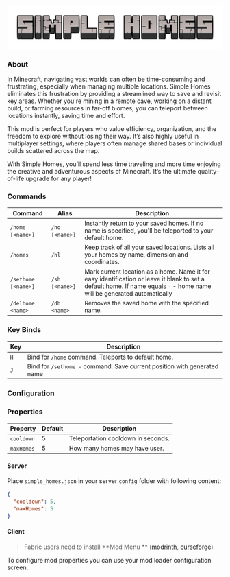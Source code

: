 ![Logo](docs/logo.png)

### About

In Minecraft, navigating vast worlds can often be time-consuming and frustrating, especially when managing multiple
locations. Simple Homes eliminates this frustration by providing a streamlined way to save and revisit key areas.
Whether
you're mining in a remote cave, working on a distant build, or farming resources in far-off biomes, you can teleport
between locations instantly, saving time and effort.

This mod is perfect for players who value efficiency, organization, and the freedom to explore without losing their way.
It’s also highly useful in multiplayer settings, where players often manage shared bases or individual builds scattered
across the map.

With Simple Homes, you’ll spend less time traveling and more time enjoying the creative and adventurous aspects of
Minecraft. It’s the ultimate quality-of-life upgrade for any player!

### Commands

| Command             | Alias          | Description                                                                                                                                                              |
|---------------------|----------------|--------------------------------------------------------------------------------------------------------------------------------------------------------------------------|
| `/home [<name>]`    | `/ho [<name>]` | Instantly return to your saved homes. If no name is specified, you'll be teleported to your default home.                                                                |
| `/homes`            | `/hl`          | Keep track of all your saved locations. Lists all your homes by name, dimension and coordinates.                                                                         |
| `/sethome [<name>]` | `/sh [<name>]` | Mark current location as a home. Name it for easy identification or leave it blank to set a default home. If name equals `-` - home name will be generated automatically |
| `/delhome <name>`   | `/dh <name>`   | Removes the saved home with the specified name.                                                                                                                          |

### Key Binds

| Key | Description                                                              |
|-----|--------------------------------------------------------------------------|
| `H` | Bind for `/home` command. Teleports to default home.                     |
| `J` | Bind for `/sethome -` command. Save current position with generated name |

### Configuration

### Properties

| Property   | Default | Description                        |
|------------|---------|------------------------------------|
| `cooldown` | 5       | Teleportation cooldown in seconds. |
| `maxHomes` | 5       | How many homes may have user.      |

#### Server

Place `simple_homes.json` in your server `config` folder with following content:

```json
{
  "cooldown": 5,
  "maxHomes": 5
}
```

#### Client

> Fabric users need to install **Mod Menu
** ([modrinth](https://modrinth.com/mod/modmenu), [curseforge](https://www.curseforge.com/minecraft/mc-mods/fabric-api))

To configure mod properties you can use your mod loader configuration screen.